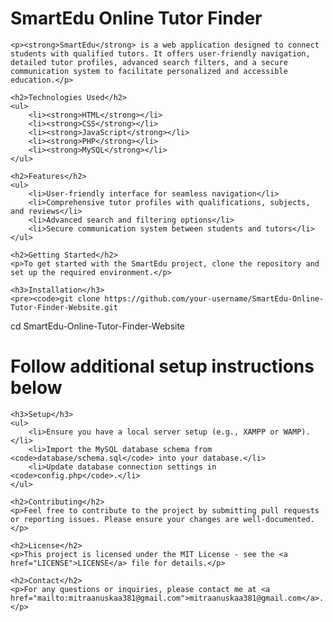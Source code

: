 <!DOCTYPE html>
<html lang="en">
<head>
    <meta charset="UTF-8">
    <meta name="viewport" content="width=device-width, initial-scale=1.0">
    <title>SmartEdu Online Tutor Finder</title>
</head>
<body>
    <h1>SmartEdu Online Tutor Finder</h1>

    <p><strong>SmartEdu</strong> is a web application designed to connect students with qualified tutors. It offers user-friendly navigation, detailed tutor profiles, advanced search filters, and a secure communication system to facilitate personalized and accessible education.</p>

    <h2>Technologies Used</h2>
    <ul>
        <li><strong>HTML</strong></li>
        <li><strong>CSS</strong></li>
        <li><strong>JavaScript</strong></li>
        <li><strong>PHP</strong></li>
        <li><strong>MySQL</strong></li>
    </ul>

    <h2>Features</h2>
    <ul>
        <li>User-friendly interface for seamless navigation</li>
        <li>Comprehensive tutor profiles with qualifications, subjects, and reviews</li>
        <li>Advanced search and filtering options</li>
        <li>Secure communication system between students and tutors</li>
    </ul>

    <h2>Getting Started</h2>
    <p>To get started with the SmartEdu project, clone the repository and set up the required environment.</p>

    <h3>Installation</h3>
    <pre><code>git clone https://github.com/your-username/SmartEdu-Online-Tutor-Finder-Website.git
cd SmartEdu-Online-Tutor-Finder-Website
# Follow additional setup instructions below</code></pre>
    <h3>Setup</h3>
    <ul>
        <li>Ensure you have a local server setup (e.g., XAMPP or WAMP).</li>
        <li>Import the MySQL database schema from <code>database/schema.sql</code> into your database.</li>
        <li>Update database connection settings in <code>config.php</code>.</li>
    </ul>

    <h2>Contributing</h2>
    <p>Feel free to contribute to the project by submitting pull requests or reporting issues. Please ensure your changes are well-documented.</p>

    <h2>License</h2>
    <p>This project is licensed under the MIT License - see the <a href="LICENSE">LICENSE</a> file for details.</p>

    <h2>Contact</h2>
    <p>For any questions or inquiries, please contact me at <a href="mailto:mitraanuskaa381@gmail.com">mitraanuskaa381@gmail.com</a>.</p>
</body>
</html>
